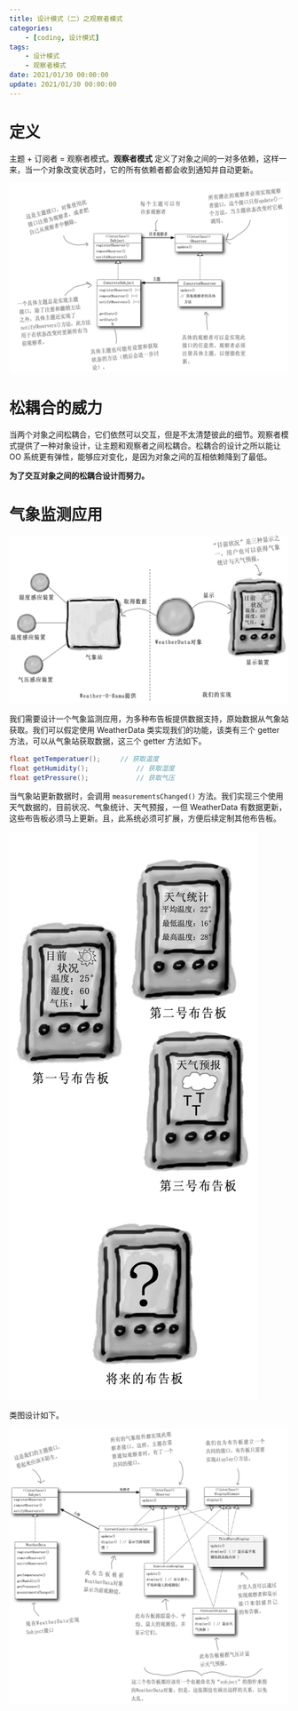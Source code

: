 ```yaml
---
title: 设计模式（二）之观察者模式
categories: 
	- [coding, 设计模式]
tags:
	- 设计模式
	- 观察者模式
date: 2021/01/30 00:00:00
update: 2021/01/30 00:00:00
---
```


# 定义

主题 + 订阅者 = 观察者模式。**观察者模式** 定义了对象之间的一对多依赖，这样一来，当一个对象改变状态时，它的所有依赖者都会收到通知并自动更新。 

![](observer/001.png)

# 松耦合的威力

当两个对象之间松耦合，它们依然可以交互，但是不太清楚彼此的细节。观察者模式提供了一种对象设计，让主题和观察者之间松耦合。松耦合的设计之所以能让 OO 系统更有弹性，能够应对变化，是因为对象之间的互相依赖降到了最低。

**为了交互对象之间的松耦合设计而努力。**

# 气象监测应用

![](observer/002.png)

我们需要设计一个气象监测应用，为多种布告板提供数据支持，原始数据从气象站获取。我们可以假定使用 WeatherData 类实现我们的功能，该类有三个 getter 方法，可以从气象站获取数据，这三个 getter 方法如下。

```java
float getTemperatuer();		// 获取温度
float getHumidity();			// 获取湿度
float getPressure();			// 获取气压
```

当气象站更新数据时，会调用 `measurementsChanged()` 方法。我们实现三个使用天气数据的，目前状况、气象统计、天气预报，一但 WeatherData 有数据更新，这些布告板必须马上更新。且，此系统必须可扩展，方便后续定制其他布告板。

![](observer/003.png)

类图设计如下。

![](observer/004.png)

